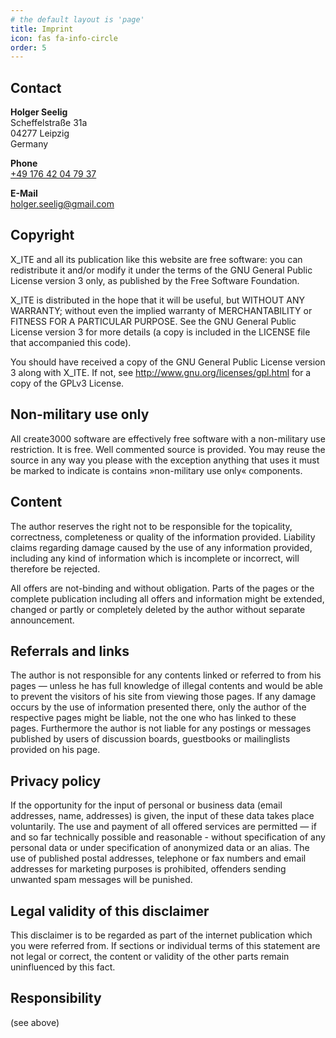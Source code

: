 ```yaml
---
# the default layout is 'page'
title: Imprint
icon: fas fa-info-circle
order: 5
---
```

## Contact

**Holger Seelig**<br/>
Scheffelstraße 31a<br/>
04277 Leipzig<br/>
Germany

**Phone**<br/>
[+49 176 42 04 79 37](tel:+4917642047937)

**E-Mail**<br/>
<holger.seelig@gmail.com>

## Copyright

X_ITE and all its publication like this website are free software: you can redistribute it and/or modify it under the terms of the GNU General Public License version 3 only, as published by the Free Software Foundation.

X_ITE is distributed in the hope that it will be useful, but WITHOUT ANY WARRANTY; without even the implied warranty of MERCHANTABILITY or FITNESS FOR A PARTICULAR PURPOSE. See the GNU General Public License version 3 for more details (a copy is included in the LICENSE file that accompanied this code).

You should have received a copy of the GNU General Public License version 3 along with X_ITE. If not, see <http://www.gnu.org/licenses/gpl.html> for a copy of the GPLv3 License.

## Non-military use only

All create3000 software are effectively free software with a non-military use restriction. It is free. Well commented source is provided. You may reuse the source in any way you please with the exception anything that uses it must be marked to indicate is contains »non-military use only« components.

## Content

The author reserves the right not to be responsible for the topicality, correctness, completeness or quality of the information provided. Liability claims regarding damage caused by the use of any information provided, including any kind of information which is incomplete or incorrect, will therefore be rejected.

All offers are not-binding and without obligation. Parts of the pages or the complete publication including all offers and information might be extended, changed or partly or completely deleted by the author without separate announcement.

## Referrals and links

The author is not responsible for any contents linked or referred to from his pages — unless he has full knowledge of illegal contents and would be able to prevent the visitors of his site from viewing those pages. If any damage occurs by the use of information presented there, only the author of the respective pages might be liable, not the one who has linked to these pages. Furthermore the author is not liable for any postings or messages published by users of discussion boards, guestbooks or mailinglists provided on his page.

## Privacy policy

If the opportunity for the input of personal or business data (email addresses, name, addresses) is given, the input of these data takes place voluntarily. The use and payment of all offered services are permitted — if and so far technically possible and reasonable - without specification of any personal data or under specification of anonymized data or an alias. The use of published postal addresses, telephone or fax numbers and email addresses for marketing purposes is prohibited, offenders sending unwanted spam messages will be punished.

## Legal validity of this disclaimer

This disclaimer is to be regarded as part of the internet publication which you were referred from. If sections or individual terms of this statement are not legal or correct, the content or validity of the other parts remain uninfluenced by this fact.

## Responsibility

(see above)
